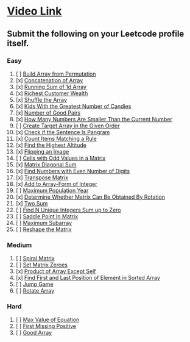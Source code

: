 # [Video Link](https://youtu.be/n60Dn0UsbEk)

## Submit the following on your Leetcode profile itself.

### Easy
1. [ ] [Build Array from Permutation](https://leetcode.com/problems/build-array-from-permutation/)
2. [x] [Concatenation of Array](https://leetcode.com/problems/concatenation-of-array/)
3. [x] [Running Sum of 1d Array](https://leetcode.com/problems/running-sum-of-1d-array/)
4. [x] [Richest Customer Wealth](https://leetcode.com/problems/richest-customer-wealth/)
5. [x] [Shuffle the Array](https://leetcode.com/problems/shuffle-the-array/)
6. [x] [Kids With the Greatest Number of Candies](https://leetcode.com/problems/kids-with-the-greatest-number-of-candies/)
7. [x] [Number of Good Pairs](https://leetcode.com/problems/number-of-good-pairs/)
8. [x] [How Many Numbers Are Smaller Than the Current Number](https://leetcode.com/problems/how-many-numbers-are-smaller-than-the-current-number/)
9. [ ] [Create Target Array in the Given Order](https://leetcode.com/problems/create-target-array-in-the-given-order/)
10. [x] [Check if the Sentence Is Pangram](https://leetcode.com/problems/check-if-the-sentence-is-pangram/)
11. [x] [Count Items Matching a Rule](https://leetcode.com/problems/count-items-matching-a-rule/)
12. [x] [Find the Highest Altitude](https://leetcode.com/problems/find-the-highest-altitude/)
13. [x] [Flipping an Image](https://leetcode.com/problems/flipping-an-image/)
14. [ ] [Cells with Odd Values in a Matrix](https://leetcode.com/problems/cells-with-odd-values-in-a-matrix/)
15. [x] [Matrix Diagonal Sum](https://leetcode.com/problems/matrix-diagonal-sum/)
16. [x] [Find Numbers with Even Number of Digits](https://leetcode.com/problems/find-numbers-with-even-number-of-digits/)
17. [x] [Transpose Matrix](https://leetcode.com/problems/transpose-matrix/)
18. [x] [Add to Array-Form of Integer](https://leetcode.com/problems/add-to-array-form-of-integer/)
19. [ ] [Maximum Population Year](https://leetcode.com/problems/maximum-population-year/)
20. [x] [Determine Whether Matrix Can Be Obtained By Rotation](https://leetcode.com/problems/determine-whether-matrix-can-be-obtained-by-rotation/)
21. [x] [Two Sum](https://leetcode.com/problems/two-sum/)
22. [ ] [Find N Unique Integers Sum up to Zero](https://leetcode.com/problems/find-n-unique-integers-sum-up-to-zero/)
23. [ ] [Saddle Point In Matrix](https://leetcode.com/problems/lucky-numbers-in-a-matrix/)
24. [ ] [Maximum Subarray](https://leetcode.com/problems/maximum-subarray/)
25. [ ] [Reshape the Matrix](https://leetcode.com/problems/reshape-the-matrix/)

### Medium
1. [ ] [Spiral Matrix](https://leetcode.com/problems/spiral-matrix/)
2. [ ] [Set Matrix Zeroes](https://leetcode.com/problems/set-matrix-zeroes/)
3. [x] [Product of Array Except Self](https://leetcode.com/problems/product-of-array-except-self/)
4. [x] [Find First and Last Position of Element in Sorted Array](https://leetcode.com/problems/find-first-and-last-position-of-element-in-sorted-array/)
5. [ ] [Jump Game](https://leetcode.com/problems/jump-game/)
6. [ ] [Rotate Array](https://leetcode.com/problems/rotate-array/)

### Hard
1. [ ] [Max Value of Equation](https://leetcode.com/problems/max-value-of-equation/)
2. [ ] [First Missing Positive](https://leetcode.com/problems/first-missing-positive/)
3. [ ] [Good Array](https://leetcode.com/problems/check-if-it-is-a-good-array/)
